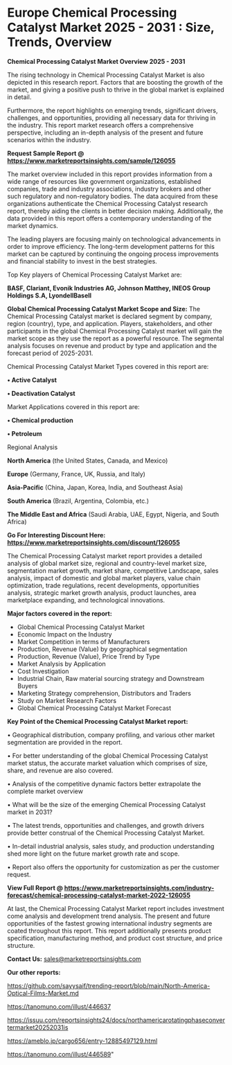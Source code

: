   # Europe Chemical Processing Catalyst Market 2025 - 2031 : Size, Trends, Overview

<Strong> Chemical Processing Catalyst Market Overview 2025 - 2031</strong>

The rising technology in Chemical Processing Catalyst Market is also depicted in this research report. Factors that are boosting the growth of the market, and giving a positive push to thrive in the global market is explained in detail.

Furthermore, the report highlights on emerging trends, significant drivers, challenges, and opportunities, providing all necessary data for thriving in the industry. This report market research offers a comprehensive perspective, including an in-depth analysis of the present and future scenarios within the industry.

<strong>Request Sample Report @ <a href=https://www.marketreportsinsights.com/sample/126055>https://www.marketreportsinsights.com/sample/126055</a></strong>

The market overview included in this report provides information from a wide range of resources like government organizations, established companies, trade and industry associations, industry brokers and other such regulatory and non-regulatory bodies. The data acquired from these organizations authenticate the Chemical Processing Catalyst research report, thereby aiding the clients in better decision making. Additionally, the data provided in this report offers a contemporary understanding of the market dynamics.

The leading players are focusing mainly on technological advancements in order to improve efficiency. The long-term development patterns for this market can be captured by continuing the ongoing process improvements and financial stability to invest in the best strategies.

Top Key players of Chemical Processing Catalyst Market are:

<strong>BASF, Clariant, Evonik Industries AG, Johnson Matthey, INEOS Group Holdings S.A, LyondellBasell</strong>

<strong><b>Global Chemical Processing Catalyst Market Scope and Size:</b></strong>
The Chemical Processing Catalyst market is declared segment by company, region (country), type, and application. Players, stakeholders, and other participants in the global Chemical Processing Catalyst market will gain the market scope as they use the report as a powerful resource. The segmental analysis focuses on revenue and product by type and application and the forecast period of 2025-2031.

Chemical Processing Catalyst Market Types covered in this report are:

<strong>• Active Catalyst

• Deactivation Catalyst</strong>

Market Applications covered in this report are:

<strong>• Chemical production

• Petroleum</strong> 

Regional Analysis

<strong>North America</strong> (the United States, Canada, and Mexico)

<strong>Europe</strong> (Germany, France, UK, Russia, and Italy)

<strong>Asia-Pacific</strong> (China, Japan, Korea, India, and Southeast Asia)

<strong>South America</strong> (Brazil, Argentina, Colombia, etc.)

<strong>The Middle East and Africa</strong> (Saudi Arabia, UAE, Egypt, Nigeria, and South Africa)

<strong>Go For Interesting Discount Here: <a href=https://www.marketreportsinsights.com/discount/126055>https://www.marketreportsinsights.com/discount/126055</a></strong>

The Chemical Processing Catalyst market report provides a detailed analysis of global market size, regional and country-level market size, segmentation market growth, market share, competitive Landscape, sales analysis, impact of domestic and global market players, value chain optimization, trade regulations, recent developments, opportunities analysis, strategic market growth analysis, product launches, area marketplace expanding, and technological innovations.

<strong><b>Major factors covered in the report:</b></strong>
<ul>
  <li>Global Chemical Processing Catalyst Market </li>
  <li>Economic Impact on the Industry</li>
  <li>Market Competition in terms of Manufacturers</li>
  <li>Production, Revenue (Value) by geographical segmentation</li>
  <li>Production, Revenue (Value), Price Trend by Type</li>
  <li>Market Analysis by Application</li>
  <li>Cost Investigation</li>
  <li>Industrial Chain, Raw material sourcing strategy and Downstream Buyers</li>
  <li>Marketing Strategy comprehension, Distributors and Traders</li>
  <li>Study on Market Research Factors</li>
  <li>Global Chemical Processing Catalyst Market Forecast</li>
</ul>

<strong><b>Key Point of the Chemical Processing Catalyst Market report:</b></strong>

• Geographical distribution, company profiling, and various other market segmentation are provided in the report.

• For better understanding of the global Chemical Processing Catalyst market status, the accurate market valuation which comprises of size, share, and revenue are also covered.

• Analysis of the competitive dynamic factors better extrapolate the complete market overview

• What will be the size of the emerging Chemical Processing Catalyst market in 2031?

• The latest trends, opportunities and challenges, and growth drivers provide better construal of the Chemical Processing Catalyst Market.

• In-detail industrial analysis, sales study, and production understanding shed more light on the future market growth rate and scope.

• Report also offers the opportunity for customization as per the customer request.

<strong><b>View Full Report @ <a href=https://www.marketreportsinsights.com/industry-forecast/chemical-processing-catalyst-market-2022-126055>https://www.marketreportsinsights.com/industry-forecast/chemical-processing-catalyst-market-2022-126055</a></b></strong>


At last, the Chemical Processing Catalyst Market report includes investment come analysis and development trend analysis. The present and future opportunities of the fastest growing international industry segments are coated throughout this report. This report additionally presents product specification, manufacturing method, and product cost structure, and price structure.

<strong>Contact Us:</strong>
sales@marketreportsinsights.com

<strong>Our other reports:</strong>

<a href=https://github.com/sayysaif/trending-report/blob/main/North-America-Optical-Films-Market.md>https://github.com/sayysaif/trending-report/blob/main/North-America-Optical-Films-Market.md</a>

<a href=https://tanomuno.com/illust/446637>https://tanomuno.com/illust/446637</a>

<a href=https://issuu.com/reportsinsights24/docs/northamericarotatingphaseconvertermarket20252031is>https://issuu.com/reportsinsights24/docs/northamericarotatingphaseconvertermarket20252031is</a>

<a href=https://ameblo.jp/cargo656/entry-12885497129.html>https://ameblo.jp/cargo656/entry-12885497129.html</a>

<a href=https://tanomuno.com/illust/446589>https://tanomuno.com/illust/446589</a>"

